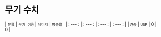# 무기 수치
| `분류` | `무기 이름` | `데미지` | `명중률` |
| : --- : | : --- : | : --- : | : --- : |
| `권총` | `USP` | 0 | 0 |
